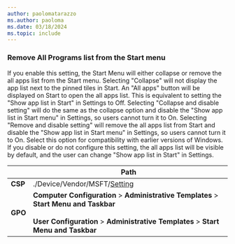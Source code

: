 ```yaml
---
author: paolomatarazzo
ms.author: paoloma
ms.date: 03/18/2024
ms.topic: include
---
```


### Remove All Programs list from the Start menu

If you enable this setting, the Start Menu will either collapse or remove the all apps list from the Start menu. Selecting "Collapse" will not display the app list next to the pinned tiles in Start. An "All apps" button will be displayed on Start to open the all apps list. This is equivalent to setting the "Show app list in Start" in Settings to Off. Selecting "Collapse and disable setting" will do the same as the collapse option and disable the "Show app list in Start menu" in Settings, so users cannot turn it to On. Selecting "Remove and disable setting" will remove the all apps list from Start and disable the "Show app list in Start menu" in Settings, so users cannot turn it to On. Select this option for compatibility with earlier versions of Windows. If you disable or do not configure this setting, the all apps list will be visible by default, and the user can change "Show app list in Start" in Settings.

|  | Path |
|--|--|
| **CSP** | ./Device/Vendor/MSFT/[Setting]() |
| **GPO** | **Computer Configuration** > **Administrative Templates** > **Start Menu and Taskbar**<br><br> **User Configuration** > **Administrative Templates** > **Start Menu and Taskbar** |
